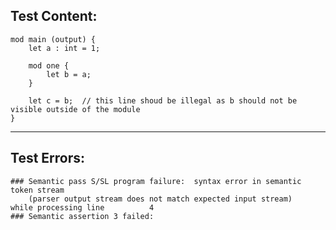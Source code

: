 
Test Content: 
-------------------------
```
mod main (output) {
    let a : int = 1;

    mod one {
        let b = a;
    }

    let c = b;  // this line shoud be illegal as b should not be visible outside of the module
}
```
------------------------

Test Errors:
-------------------------
```
### Semantic pass S/SL program failure:  syntax error in semantic token stream
    (parser output stream does not match expected input stream)
while processing line          4
### Semantic assertion 3 failed: 
```
